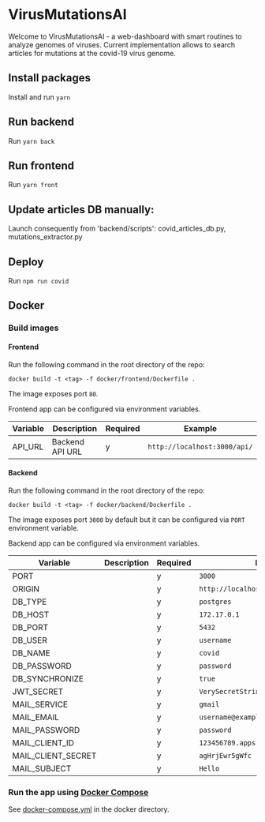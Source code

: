 # VirusMutationsAI
Welcome to VirusMutationsAI - a web-dashboard with smart routines to analyze genomes of viruses.
Current implementation allows to search articles for mutations at the covid-19 virus genome.


## Install packages

Install and run `yarn`


## Run backend

Run `yarn back`

## Run frontend

Run `yarn front`


## Update articles DB manually:

Launch consequently from 'backend/scripts': covid_articles_db.py, mutations_extractor.py


## Deploy

Run `npm run covid`

## Docker

### Build images

#### Frontend
Run the following command in the root directory of the repo:

`docker build -t <tag> -f docker/frontend/Dockerfile .`

The image exposes port `80`.

Frontend app can be configured via environment variables.

| Variable | Description | Required | Example |
| -------  | ----------- | -------- | ------- |
| API_URL | Backend API URL | y | `http://localhost:3000/api/` |

#### Backend
Run the following command in the root directory of the repo:

`docker build -t <tag> -f docker/backend/Dockerfile .`

The image exposes port `3000` by default
but it can be configured via `PORT` environment variable.

Backend app can be configured via environment variables.

| Variable | Description | Required | Example |
| -------  | ----------- | -------- | ------- |
| PORT | | y | `3000` |
| ORIGIN | | y | `http://localhost` |
| DB_TYPE | | y | `postgres` |
| DB_HOST | | y | `172.17.0.1` |
| DB_PORT | | y | `5432` |
| DB_USER | | y | `username` |
| DB_NAME | | y | `covid` |
| DB_PASSWORD | | y | `password` |
| DB_SYNCHRONIZE | | y | `true` |
| JWT_SECRET | | y | `VerySecretString` |
| MAIL_SERVICE | | y | `gmail` |
| MAIL_EMAIL | | y | `username@example.com` |
| MAIL_PASSWORD | | y | `password` |
| MAIL_CLIENT_ID | | y | `123456789.apps.googleusercontent.com` |
| MAIL_CLIENT_SECRET | | y | `agHrjEwr5gWfc` |
| MAIL_SUBJECT | | y | `Hello` |

### Run the app using [Docker Compose](https://docs.docker.com/compose/)
See [docker-compose.yml](docker/docker-compose.yml) in the docker directory.
